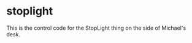 stoplight
=========

This is the control code for the StopLight thing on the side of Michael's desk.